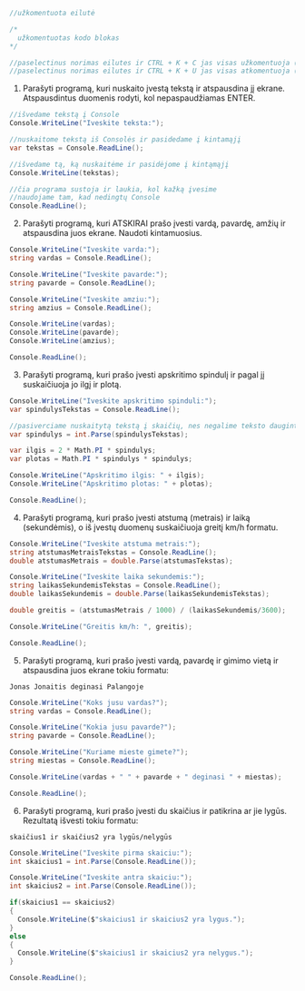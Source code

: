 ```c#
//užkomentuota eilutė

/* 
  užkomentuotas kodo blokas
*/

//paselectinus norimas eilutes ir CTRL + K + C jas visas užkomentuoja (windows)
//paselectinus norimas eilutes ir CTRL + K + U jas visas atkomentuoja (windows)
```

1. Parašyti programą, kuri nuskaito įvestą tekstą ir atspausdina jį ekrane. Atspausdintus duomenis rodyti, kol nepaspaudžiamas ENTER. 

```c#
//išvedame tekstą į Console
Console.WriteLine("Iveskite teksta:");

//nuskaitome tekstą iš Consolės ir pasidedame į kintamąjį
var tekstas = Console.ReadLine();

//išvedame tą, ką nuskaitėme ir pasidėjome į kintąmąjį
Console.WriteLine(tekstas);

//čia programa sustoja ir laukia, kol kažką įvesime
//naudojame tam, kad nedingtų Console
Console.ReadLine();
```

2. Parašyti programą, kuri ATSKIRAI prašo įvesti vardą, pavardę, amžių ir atspausdina juos ekrane. Naudoti kintamuosius.

```c#
Console.WriteLine("Iveskite varda:");
string vardas = Console.ReadLine();

Console.WriteLine("Iveskite pavarde:");
string pavarde = Console.ReadLine();

Console.WriteLine("Iveskite amziu:");
string amzius = Console.ReadLine();

Console.WriteLine(vardas);
Console.WriteLine(pavarde);
Console.WriteLine(amzius);

Console.ReadLine();
```
3. Parašyti programą, kuri prašo įvesti apskritimo spindulį ir pagal jį suskaičiuoja jo ilgį ir plotą.

```c#
Console.WriteLine("Iveskite apskritimo spinduli:");
var spindulysTekstas = Console.ReadLine();

//pasiverciame nuskaitytą tekstą į skaičių, nes negalime teksto dauginti ir dalinti
var spindulys = int.Parse(spindulysTekstas);

var ilgis = 2 * Math.PI * spindulys;
var plotas = Math.PI * spindulys * spindulys;

Console.WriteLine("Apskritimo ilgis: " + ilgis);
Console.WriteLine("Apskritimo plotas: " + plotas);

Console.ReadLine();
```
4. Parašyti programą, kuri prašo įvesti atstumą (metrais) ir laiką (sekundėmis), o iš įvestų duomenų suskaičiuoja greitį km/h formatu.

```c#
Console.WriteLine("Iveskite atstuma metrais:");
string atstumasMetraisTekstas = Console.ReadLine();
double atstumasMetrais = double.Parse(atstumasTekstas);

Console.WriteLine("Iveskite laika sekundemis:");
string laikasSekundemisTekstas = Console.ReadLine();
double laikasSekundemis = double.Parse(laikasSekundemisTekstas);

double greitis = (atstumasMetrais / 1000) / (laikasSekundemis/3600);

Console.WriteLine("Greitis km/h: ", greitis);

Console.ReadLine();
```

5. Parašyti programą, kuri prašo įvesti vardą, pavardę ir gimimo vietą ir atspausdina juos ekrane tokiu formatu:

`Jonas Jonaitis deginasi Palangoje`

```c#
Console.WriteLine("Koks jusu vardas?");
string vardas = Console.ReadLine();

Console.WriteLine("Kokia jusu pavarde?");
string pavarde = Console.ReadLine();

Console.WriteLine("Kuriame mieste gimete?");
string miestas = Console.ReadLine();

Console.WriteLine(vardas + " " + pavarde + " deginasi " + miestas);

Console.ReadLine();
```
6. Parašyti programą, kuri prašo įvesti du skaičius ir patikrina ar jie lygūs. Rezultatą išvesti tokiu formatu: 

`skaičius1 ir skaičius2 yra lygūs/nelygūs`

```c#
Console.WriteLine("Iveskite pirma skaiciu:");
int skaicius1 = int.Parse(Console.ReadLine());

Console.WriteLine("Iveskite antra skaiciu:");
int skaicius2 = int.Parse(Console.ReadLine());

if(skaicius1 == skaicius2)
{
  Console.WriteLine($"skaicius1 ir skaicius2 yra lygus.");
}
else 
{
  Console.WriteLine($"skaicius1 ir skaicius2 yra nelygus.");
}

Console.ReadLine();
```
